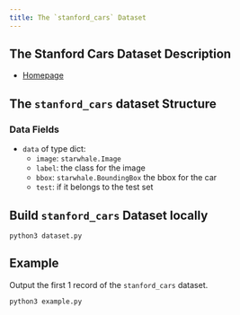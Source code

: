 ```yaml
---
title: The `stanford_cars` Dataset
---
```


## The Stanford Cars Dataset Description

- [Homepage](https://ai.stanford.edu/~jkrause/cars/car_dataset.html)

## The `stanford_cars` dataset Structure

### Data Fields

- `data` of type dict:
    - `image`: `starwhale.Image`
    - `label`: the class for the image
    - `bbox`: `starwhale.BoundingBox` the bbox for the car
    - `test`: if it belongs to the test set

## Build `stanford_cars` Dataset locally

```shell
python3 dataset.py
```

## Example

Output the first 1 record of the `stanford_cars` dataset.

```shell
python3 example.py
```

